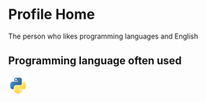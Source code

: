 # Profile Home

The person who likes programming languages and English

## Programming language often used
<img align="left" src="https://raw.githubusercontent.com/devicons/devicon/master/icons/python/python-original.svg" width="40" height="40">
